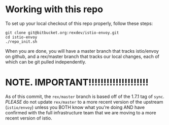 # Working with this repo

To set up your local checkout of this repo properly, follow these steps:

```
git clone git@bitbucket.org:rexdev/istio-envoy.git
cd istio-envoy
./repo_init.sh
```


When you are done, you will have a master branch that tracks istio/envoy on github, and a rex/master branch that tracks our local changes, each of which can be git pulled independently.

# NOTE. IMPORTANT!!!!!!!!!!!!!!!!!!!!

As of this commit, the `rex/master` branch is based off of the 1.7.1 tag of `sync`. *PLEASE* do not update `rex/master` to a more recent version of the upstream (`istio/envoy`) unless you BOTH know what you're doing AND have confirmed with the full infrastructure team that we are moving to a more recent version of istio.
